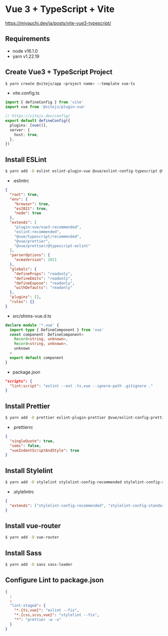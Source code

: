 # Vue 3 + TypeScript + Vite

https://miyauchi.dev/ja/posts/vite-vue3-typescript/

## Requirements

- node v16.1.0
- yarn v1.22.19

## Create Vue3 + TypeScript Project

```bash
$ yarn create @vitejs/app <project name> --template vue-ts
```

- vite.config.ts

```typescript
import { defineConfig } from 'vite'
import vue from '@vitejs/plugin-vue'

// https://vitejs.dev/config/
export default defineConfig({
  plugins: [vue()],
  server: {
    host: true,
  },
})
```

## Install ESLint

```bash
$ yarn add -D eslint eslint-plugin-vue @vue/eslint-config-typescript @typescript-eslint/parser @typescript-eslint/eslint-plugin
```

- .eslintrc

```json
{
  "root": true,
  "env": {
    "browser": true,
    "es2021": true,
    "node": true
  },
  "extends": [
    "plugin:vue/vue3-recommended",
    "eslint:recommended",
    "@vue/typescript/recommended",
    "@vue/prettier",
    "@vue/prettier/@typescript-eslint"
  ],
  "parserOptions": {
    "ecmaVersion": 2021
  },
  "globals": {
    "defineProps": "readonly",
    "defineEmits": "readonly",
    "defineExpose": "readonly",
    "withDefaults": "readonly"
  },
  "plugins": [],
  "rules": {}
}
```

- src/shims-vue.d.ts

```typescript
declare module '*.vue' {
  import type { DefineComponent } from 'vue'
  const component: DefineComponent<
    Record<string, unknown>,
    Record<string, unknown>,
    unknown
  >
  export default component
}
```

- package.json

```json
"scripts": {
  "lint:script": "eslint --ext .ts,vue --ignore-path .gitignore ."
}
```

## Install Prettier

```bash
$ yarn add -D prettier eslint-plugin-prettier @vue/eslint-config-prettier
```

- .prettierrc

```json
{
  "singleQuote": true,
  "semi": false,
  "vueIndentScriptAndStyle": true
}
```

## Install Stylelint

```bash
$ yarn add -D stylelint stylelint-config-recommended stylelint-config-standard
```

- .stylelintrc

```json
{
  "extends": ["stylelint-config-recommended", "stylelint-config-standard"]
}
```

## Install vue-router

```bash
$ yarn add -D vue-router
```

## Install Sass

```bash
$ yarn add -D sass sass-loader
```

## Configure Lint to package.json

```json
{
  :
  :
  "lint-staged": {
    "*.{ts,vue}": "eslint --fix",
    "*.{css,scss,vue}": "stylelint --fix",
    "*": "prettier -w -u"
  }
}
```

